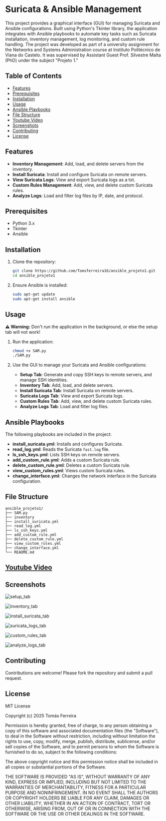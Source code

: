 # Suricata & Ansible Management

This project provides a graphical interface (GUI) for managing Suricata and Ansible configurations. Built using Python's Tkinter library, the application integrates with Ansible playbooks to automate key tasks such as Suricata installation, inventory management, log monitoring, and custom rule handling. The project was developed as part of a university assignment for the Networks and Systems Administration course at Instituto Politécnico de Viana do Castelo. It was supervised by Assistant Guest Prof. Silvestre Malta (PhD) under the subject "Projeto 1."

## Table of Contents

- [Features](#features)
- [Prerequisites](#prerequisites)
- [Installation](#installation)
- [Usage](#usage)
- [Ansible Playbooks](#ansible-playbooks)
- [File Structure](#file-structure)
- [Youtube Video](#Youtube-video)
- [Screenshots](#screenshots)
- [Contributing](#contributing)
- [License](#license)

## Features

- **Inventory Management**: Add, load, and delete servers from the inventory.
- **Install Suricata**: Install and configure Suricata on remote servers.
- **View Suricata Logs**: View and export Suricata logs as a txt.
- **Custom Rules Management**: Add, view, and delete custom Suricata rules.
- **Analyze Logs**: Load and filter log files by IP, date, and protocol.

## Prerequisites

- Python 3.x
- Tkinter
- Ansible

## Installation

1. Clone the repository:
    ```sh
    git clone https://github.com/Tomsferreira16/ansible_projeto1.git
    cd ansible_projeto1
    ```

2. Ensure Ansible is installed:
    ```sh
    sudo apt-get update
    sudo apt-get install ansible
    ```

## Usage
**⚠️ Warning:** Don't run the application in the background, or else the setup tab will not work!


1. Run the application:
    ```sh
    chmod +x SAM.py
    ./SAM.py
    ```


2. Use the GUI to manage your Suricata and Ansible configurations:
    - **Setup Tab**: Generate and copy SSH keys to remote servers, and manage SSH identities.
    - **Inventory Tab**: Add, load, and delete servers.
    - **Install Suricata Tab**: Install Suricata on remote servers.
    - **Suricata Logs Tab**: View and export Suricata logs.
    - **Custom Rules Tab**: Add, view, and delete custom Suricata rules.
    - **Analyze Logs Tab**: Load and filter log files.

## Ansible Playbooks

The following playbooks are included in the project:

- **install_suricata.yml**: Installs and configures Suricata.
- **read_log.yml**: Reads the Suricata `fast.log` file.
- **ls_ssh_keys.yml**: Lists SSH keys on remote servers.
- **add_custom_rule.yml**: Adds a custom Suricata rule.
- **delete_custom_rule.yml**: Deletes a custom Suricata rule.
- **view_custom_rules.yml**: Views custom Suricata rules.
- **change_interface.yml**: Changes the network interface in the Suricata configuration.

## File Structure

```
ansible_projeto1/
├── SAM.py
├── inventory
├── install_suricata.yml
├── read_log.yml
├── ls_ssh_keys.yml
├── add_custom_rule.yml
├── delete_custom_rule.yml
├── view_custom_rules.yml
├── change_interface.yml
└── README.md
```
## [Youtube Video](https://www.youtube.com/watch?v=ho-SKOFaFyw)

## Screenshots

![setup_tab](https://github.com/user-attachments/assets/fd72c495-8c37-4ba6-a3a5-df1e64f03fcf)

![inventory_tab](https://github.com/user-attachments/assets/6f44c25c-1d62-4bed-aa42-5ca497bc65d8)

![install_suricata_tab](https://github.com/user-attachments/assets/6e1eb128-4564-41ea-90d9-5dc2bf04f55e)

![suricata_logs_tab](https://github.com/user-attachments/assets/3bcb0996-a375-4738-8dcd-58994a75bafc)

![custom_rules_tab](https://github.com/user-attachments/assets/67dba868-b89a-4236-9a87-ca4ec306d3b8)

![analyze_logs_tab](https://github.com/user-attachments/assets/5efd0ead-6f5b-4bb9-bc17-b72e6ec8986d)

## Contributing

Contributions are welcome! Please fork the repository and submit a pull request.

## License

MIT License

Copyright (c) 2025 Tomás Ferreira

Permission is hereby granted, free of charge, to any person obtaining a copy
of this software and associated documentation files (the "Software"), to deal
in the Software without restriction, including without limitation the rights
to use, copy, modify, merge, publish, distribute, sublicense, and/or sell
copies of the Software, and to permit persons to whom the Software is
furnished to do so, subject to the following conditions:

The above copyright notice and this permission notice shall be included in all
copies or substantial portions of the Software.

THE SOFTWARE IS PROVIDED "AS IS", WITHOUT WARRANTY OF ANY KIND, EXPRESS OR
IMPLIED, INCLUDING BUT NOT LIMITED TO THE WARRANTIES OF MERCHANTABILITY,
FITNESS FOR A PARTICULAR PURPOSE AND NONINFRINGEMENT. IN NO EVENT SHALL THE
AUTHORS OR COPYRIGHT HOLDERS BE LIABLE FOR ANY CLAIM, DAMAGES OR OTHER
LIABILITY, WHETHER IN AN ACTION OF CONTRACT, TORT OR OTHERWISE, ARISING FROM,
OUT OF OR IN CONNECTION WITH THE SOFTWARE OR THE USE OR OTHER DEALINGS IN THE
SOFTWARE.

